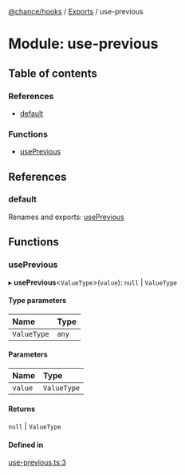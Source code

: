 [@chance/hooks](../README.md) / [Exports](../modules.md) / use-previous

# Module: use-previous

## Table of contents

### References

- [default](use_previous.md#default)

### Functions

- [usePrevious](use_previous.md#useprevious)

## References

### default

Renames and exports: [usePrevious](use_previous.md#useprevious)

## Functions

### usePrevious

▸ **usePrevious**<`ValueType`\>(`value`): ``null`` \| `ValueType`

#### Type parameters

| Name | Type |
| :------ | :------ |
| `ValueType` | `any` |

#### Parameters

| Name | Type |
| :------ | :------ |
| `value` | `ValueType` |

#### Returns

``null`` \| `ValueType`

#### Defined in

[use-previous.ts:3](https://github.com/chaance/hooks/blob/e2a7532/src/use-previous.ts#L3)
